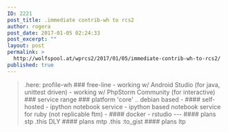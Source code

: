 ```yaml
---
ID: 2221
post_title: .immediate contrib-wh to rcs2
author: rogera
post_date: 2017-01-05 02:24:33
post_excerpt: ""
layout: post
permalink: >
  http://wolfspool.at/wprcs2/2017/01/05/immediate-contrib-wh-to-rcs2/
published: true
---
```

<blockquote>.here: profile-wh ### free-line - working w/ Android Studio (for java, unittest driven) - working w/ PhpStorm Community (for interactive) ### service range ### platform 'core' .. debian based - #### self-hosted - ipython notebook service - ipython based notebook service for ruby (not replicable ftm) - #### docker - rstudio --- #### plans stp .this DLY #### plans mtp .this :to_gist #### plans ltp</blockquote>